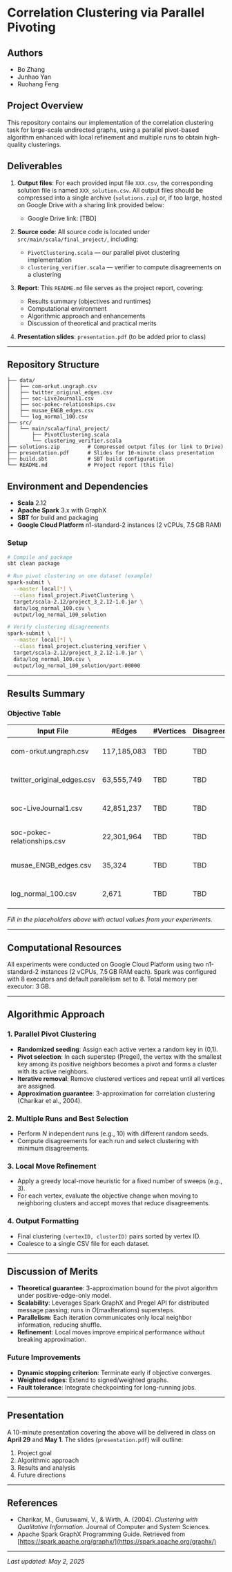 # Correlation Clustering via Parallel Pivoting

## Authors

* Bo Zhang
* Junhao Yan
* Ruohang Feng

## Project Overview

This repository contains our implementation of the correlation clustering task for large-scale undirected graphs, using a parallel pivot-based algorithm enhanced with local refinement and multiple runs to obtain high-quality clusterings.

## Deliverables

1. **Output files**: For each provided input file `XXX.csv`, the corresponding solution file is named `XXX_solution.csv`. All output files should be compressed into a single archive (`solutions.zip`) or, if too large, hosted on Google Drive with a sharing link provided below:

   * Google Drive link: \[TBD]

2. **Source code**: All source code is located under `src/main/scala/final_project/`, including:

   * `PivotClustering.scala` — our parallel pivot clustering implementation
   * `clustering_verifier.scala` — verifier to compute disagreements on a clustering

3. **Report**: This `README.md` file serves as the project report, covering:

   * Results summary (objectives and runtimes)
   * Computational environment
   * Algorithmic approach and enhancements
   * Discussion of theoretical and practical merits

4. **Presentation slides**: `presentation.pdf` (to be added prior to class)

---

## Repository Structure

```
├── data/
│   ├── com-orkut.ungraph.csv
│   ├── twitter_original_edges.csv
│   ├── soc-LiveJournal1.csv
│   ├── soc-pokec-relationships.csv
│   ├── musae_ENGB_edges.csv
│   └── log_normal_100.csv
├── src/
│   └── main/scala/final_project/
│       ├── PivotClustering.scala
│       └── clustering_verifier.scala
├── solutions.zip         # Compressed output files (or link to Drive)
├── presentation.pdf      # Slides for 10-minute class presentation
├── build.sbt             # SBT build configuration
└── README.md             # Project report (this file)
```

## Environment and Dependencies

* **Scala** 2.12
* **Apache Spark** 3.x with GraphX
* **SBT** for build and packaging
* **Google Cloud Platform** n1-standard-2 instances (2 vCPUs, 7.5 GB RAM)

### Setup

```bash
# Compile and package
sbt clean package

# Run pivot clustering on one dataset (example)
spark-submit \
  --master local[*] \
  --class final_project.PivotClustering \
  target/scala-2.12/project_3_2.12-1.0.jar \
  data/log_normal_100.csv \
  output/log_normal_100_solution

# Verify clustering disagreements
spark-submit \
  --master local[*] \
  --class final_project.clustering_verifier \
  target/scala-2.12/project_3_2.12-1.0.jar \
  data/log_normal_100.csv \
  output/log_normal_100_solution/part-00000
```

---

## Results Summary

### Objective Table

| Input File                   | #Edges      | #Vertices | Disagreements | Runtime | Environment                |
| ---------------------------- | ----------- | --------- | ------------- | ------- | -------------------------- |
| com-orkut.ungraph.csv        | 117,185,083 | TBD       | TBD           | TBD     | GCP n1-standard-2 (2 vCPU) |
| twitter\_original\_edges.csv | 63,555,749  | TBD       | TBD           | TBD     | GCP n1-standard-2 (2 vCPU) |
| soc-LiveJournal1.csv         | 42,851,237  | TBD       | TBD           | TBD     | GCP n1-standard-2 (2 vCPU) |
| soc-pokec-relationships.csv  | 22,301,964  | TBD       | TBD           | TBD     | GCP n1-standard-2 (2 vCPU) |
| musae\_ENGB\_edges.csv       | 35,324      | TBD       | TBD           | TBD     | GCP n1-standard-2 (2 vCPU) |
| log\_normal\_100.csv         | 2,671       | TBD       | TBD           | TBD     | GCP n1-standard-2 (2 vCPU) |

*Fill in the placeholders above with actual values from your experiments.*

---

## Computational Resources

All experiments were conducted on Google Cloud Platform using two n1-standard-2 instances (2 vCPUs, 7.5 GB RAM each). Spark was configured with 8 executors and default parallelism set to 8. Total memory per executor: 3 GB.

---

## Algorithmic Approach

### 1. Parallel Pivot Clustering

* **Randomized seeding**: Assign each active vertex a random key in (0,1).
* **Pivot selection**: In each superstep (Pregel), the vertex with the smallest key among its positive neighbors becomes a pivot and forms a cluster with its active neighbors.
* **Iterative removal**: Remove clustered vertices and repeat until all vertices are assigned.
* **Approximation guarantee**: 3-approximation for correlation clustering (Charikar et al., 2004).

### 2. Multiple Runs and Best Selection

* Perform *N* independent runs (e.g., 10) with different random seeds.
* Compute disagreements for each run and select clustering with minimum disagreements.

### 3. Local Move Refinement

* Apply a greedy local-move heuristic for a fixed number of sweeps (e.g., 3).
* For each vertex, evaluate the objective change when moving to neighboring clusters and accept moves that reduce disagreements.

### 4. Output Formatting

* Final clustering `(vertexID, clusterID)` pairs sorted by vertex ID.
* Coalesce to a single CSV file for each dataset.

---

## Discussion of Merits

* **Theoretical guarantee**: 3-approximation bound for the pivot algorithm under positive-edge-only model.
* **Scalability**: Leverages Spark GraphX and Pregel API for distributed message passing; runs in *O*(maxIterations) supersteps.
* **Parallelism**: Each iteration communicates only local neighbor information, reducing shuffle.
* **Refinement**: Local moves improve empirical performance without breaking approximation.

### Future Improvements

* **Dynamic stopping criterion**: Terminate early if objective converges.
* **Weighted edges**: Extend to signed/weighted graphs.
* **Fault tolerance**: Integrate checkpointing for long-running jobs.

---

## Presentation

A 10-minute presentation covering the above will be delivered in class on **April 29** and **May 1**. The slides (`presentation.pdf`) will outline:

1. Project goal
2. Algorithmic approach
3. Results and analysis
4. Future directions

---

## References

* Charikar, M., Guruswami, V., & Wirth, A. (2004). *Clustering with Qualitative Information.* Journal of Computer and System Sciences.
* Apache Spark GraphX Programming Guide. Retrieved from [https://spark.apache.org/graphx/](https://spark.apache.org/graphx/)

---

*Last updated: May 2, 2025*
